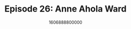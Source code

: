 ---
templateKey: podcast-episode
public: true
url: podcast/episode-26-anne-ahola-ward
title: " Episode 26: Anne Ahola Ward "
description:  Go down the rabbit hole with futurist and CEO of CircleClick, Anne Ahola Ward. She shares her thoughts on the fight for Section 230, why decentralization matters, and what tech trends to watch for in 2021. 
date: 1606888800000
featuredimage: /img/podcast/EpisodeHeader_Website_AWard.jpg
socialimage: https://www.orchid.com/assets/img/podcast/EpisodeHeader_AWard.png
platformurls:
 - https://podcasts.apple.com/us/podcast/why-decentralization-matters-tech-trends-for-2021-anne/id1516705670?i=1000501104624
 - https://open.spotify.com/episode/3PPpeOFMtB2vW5kJWniF2d
 - https://www.stitcher.com/show/follow-the-white-rabbit/episode/why-decentralization-matters-and-tech-trends-for-2021-with-anne-ahola-ward-79855818
 - https://www.deezer.com/us/episode/263536082
 - https://www.podbean.com/media/share/dir-i7vcv-c423ffc
 - https://tunein.com/podcasts/Technology-Podcasts/Follow-the-White-Rabbit-p1330281/?topicId=159166547
---